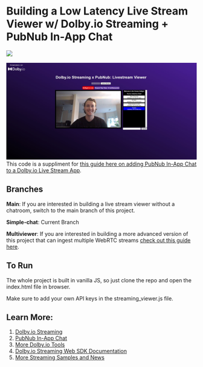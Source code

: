 # Building a Low Latency Live Stream Viewer w/ Dolby.io Streaming + PubNub In-App Chat
[![](https://data.jsdelivr.com/v1/package/npm/@millicast/sdk/badge)](https://www.jsdelivr.com/package/npm/@millicast/sdk)

![livestream with chat image](img/pubnub-dolbyio-chat.JPG)
This code is a suppliment for [this guide here on adding PubNub In-App Chat to a Dolby.io Live Stream App](https://dolby.io/blog/adding-pubnub-in-app-chat-to-your-webrtc-live-stream-app/).

## Branches

**Main**: If you are interested in building a live stream viewer without a chatroom, switch to the main branch of this project.

**Simple-chat**: Current Branch

**Multiviewer**: If you are interested in building a more advanced version of this project that can ingest multiple WebRTC streams [check out this guide here](https://dolby.io/blog/building-a-webrtc-live-stream-multiviewer-app/).

## To Run
The whole project is built in vanilla JS, so just clone the repo and open the index.html file in browser.

Make sure to add your own API keys in the streaming_viewer.js file.

## Learn More:
1. [Dolby.io Streaming](https://dolby.io/products/real-time-streaming/)
2. [PubNub In-App Chat](https://www.pubnub.com/use-case/in-app-chat/)
3. [More Dolby.io Tools](https://dolby.io/)
4. [Dolby.io Streaming Web SDK Documentation](https://docs.dolby.io/streaming-apis/docs/web)
5. [More Streaming Samples and News](https://github.com/millicast/millicast-sdk)


